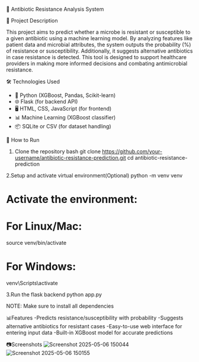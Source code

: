 🧬 Antibiotic Resistance Analysis System

📌 Project Description

This project aims to predict whether a microbe is resistant or susceptible to a given antibiotic using a machine learning model. By analyzing features like patient data and microbial attributes, the system outputs the probability (%) of resistance or susceptibility. Additionally, it suggests alternative antibiotics in case resistance is detected. This tool is designed to support healthcare providers in making more informed decisions and combating antimicrobial resistance.

🛠️ Technologies Used

- 🐍 Python (XGBoost, Pandas, Scikit-learn)
- 🌐 Flask (for backend API)
- 🖥️ HTML, CSS, JavaScript (for frontend)
- 📊 Machine Learning (XGBoost classifier)
- 📦 SQLite or CSV (for dataset handling)

🚀 How to Run

1. Clone the repository
bash
git clone https://github.com/your-username/antibiotic-resistance-prediction.git
cd antibiotic-resistance-prediction

2.Setup and activate virtual environment(Optional)
python -m venv venv
# Activate the environment:
# For Linux/Mac:
source venv/bin/activate
# For Windows:
venv\Scripts\activate

3.Run the flask backend
python app.py

NOTE: Make sure to install all dependencies


📊Features
-Predicts resistance/susceptibility with probability
-Suggests alternative antibiotics for resistant cases
-Easy-to-use web interface for entering input data
-Built-in XGBoost model for accurate predictions

📷Screenshots
![Screenshot 2025-05-06 150044](https://github.com/user-attachments/assets/93fe3f5d-0a51-400f-9654-47b0c74952b0)
![Screenshot 2025-05-06 150155](https://github.com/user-attachments/assets/d6a405ab-f072-4b15-959f-8ebfcbe1dcd7)



